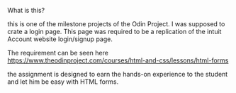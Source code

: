 What is this?

this is one of the milestone projects of the Odin Project.
I was supposed to crate a login page. This page was required to be a replication of the intuit Account website login/signup page.


The requirement can be seen here https://www.theodinproject.com/courses/html-and-css/lessons/html-forms

the assignment is designed to earn the hands-on experience to the student and let him be easy with HTML forms.
